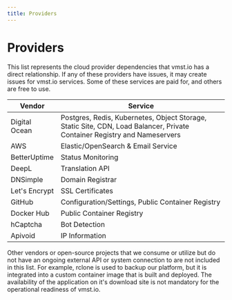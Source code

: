 ```yaml
---
title: Providers
---
```


# Providers

This list represents the cloud provider dependencies that vmst.io has a direct relationship.
If any of these providers have issues, it may create issues for vmst.io services.
Some of these services are paid for, and others are free to use.

| Vendor | Service |
|---|---|
| Digital Ocean | Postgres, Redis, Kubernetes, Object Storage, Static Site, CDN, Load Balancer, Private Container Registry and Nameservers |
| AWS | Elastic/OpenSearch & Email Service |
| BetterUptime | Status Monitoring |
| DeepL | Translation API |
| DNSimple | Domain Registrar |
| Let's Encrypt | SSL Certificates |
| GitHub | Configuration/Settings, Public Container Registry |
| Docker Hub | Public Container Registry |
| hCaptcha | Bot Detection |
| Apivoid | IP Information |

Other vendors or open-source projects that we consume or utilize but do not have an ongoing external API or system connection to are not included in this list.
For example, rclone is used to backup our platform, but it is integrated into a custom container image that is built and deployed.
The availability of the application on it's download site is not mandatory for the operational readiness of vmst.io.
